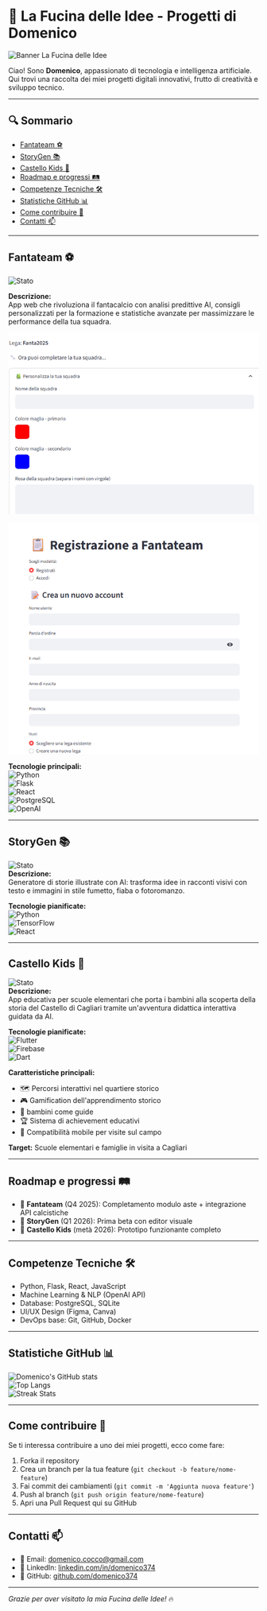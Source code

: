 # 🚀 La Fucina delle Idee - Progetti di Domenico

![Banner La Fucina delle Idee](./banner_fucina.gif)  

Ciao! Sono **Domenico**, appassionato di tecnologia e intelligenza artificiale.  
Qui trovi una raccolta dei miei progetti digitali innovativi, frutto di creatività e sviluppo tecnico.

---

## 🔍 Sommario
- [Fantateam ⚽](#fantateam-)
- [StoryGen 📚](#storygen-)
- [Castello Kids 🏰](#castello-kids-)
- [Roadmap e progressi 🛤️](#roadmap-e-progressi-)
- [Competenze Tecniche 🛠️](#competenze-tecniche-)
- [Statistiche GitHub 📊](#statistiche-github-)
- [Come contribuire 🤝](#come-contribuire-)
- [Contatti 📫](#contatti-)

---
## Fantateam ⚽

![Stato](https://img.shields.io/badge/Stato-In%20Sviluppo-yellow)  

**Descrizione:**  
App web che rivoluziona il fantacalcio con analisi predittive AI, consigli personalizzati per la formazione e statistiche avanzate per massimizzare le performance della tua squadra.

![Screenshot Creazione Rosa Fantateam](https://raw.githubusercontent.com/Domenico374/domenico374.github.io/main/img/screenshot_creazione_rosa_fantateam.png)

![Screenshot Registrazione Fantateam](https://raw.githubusercontent.com/Domenico374/domenico374.github.io/main/img/screenshot_registrazione_fantateam.png)

**Tecnologie principali:**  
![Python](https://img.shields.io/badge/Python-3776AB?style=flat&logo=python&logoColor=white)  
![Flask](https://img.shields.io/badge/Flask-000000?style=flat&logo=flask&logoColor=white)  
![React](https://img.shields.io/badge/React-20232A?style=flat&logo=react&logoColor=61DAFB)  
![PostgreSQL](https://img.shields.io/badge/PostgreSQL-4169E1?style=flat&logo=postgresql&logoColor=white)  
![OpenAI](https://img.shields.io/badge/OpenAI-412991?style=flat&logo=openai&logoColor=white)


---

## StoryGen 📚
![Stato](https://img.shields.io/badge/Stato-Concept-blue)  
**Descrizione:**  
Generatore di storie illustrate con AI: trasforma idee in racconti visivi con testo e immagini in stile fumetto, fiaba o fotoromanzo.

**Tecnologie pianificate:**  
![Python](https://img.shields.io/badge/Python-3776AB?style=flat&logo=python&logoColor=white)  
![TensorFlow](https://img.shields.io/badge/TensorFlow-FF6F00?style=flat&logo=tensorflow&logoColor=white)  
![React](https://img.shields.io/badge/React-20232A?style=flat&logo=react&logoColor=61DAFB)

---
## Castello Kids 🏰
![Stato](https://img.shields.io/badge/Stato-Concept-orange)  
**Descrizione:**  
App educativa per scuole elementari che porta i bambini alla scoperta della storia del Castello di Cagliari tramite un'avventura didattica interattiva guidata da AI.

**Tecnologie pianificate:**  
![Flutter](https://img.shields.io/badge/Flutter-02569B?style=flat&logo=flutter&logoColor=white)  
![Firebase](https://img.shields.io/badge/Firebase-FFCA28?style=flat&logo=firebase&logoColor=black)  
![Dart](https://img.shields.io/badge/Dart-0175C2?style=flat&logo=dart&logoColor=white)

**Caratteristiche principali:**
- 🗺️ Percorsi interattivi nel quartiere storico
- 🎮 Gamification dell'apprendimento storico
- 👑 bambini come guide
- 🏆 Sistema di achievement educativi
- 📱 Compatibilità mobile per visite sul campo

**Target:** Scuole elementari e famiglie in visita a Cagliari

---


## Roadmap e progressi 🛤️
- 🎯 **Fantateam** (Q4 2025): Completamento modulo aste + integrazione API calcistiche
- 🎨 **StoryGen** (Q1 2026): Prima beta con editor visuale
- 🏰 **Castello Kids** (metà 2026): Prototipo funzionante completo

---

## Competenze Tecniche 🛠️

- Python, Flask, React, JavaScript  
- Machine Learning & NLP (OpenAI API)  
- Database: PostgreSQL, SQLite  
- UI/UX Design (Figma, Canva)  
- DevOps base: Git, GitHub, Docker  

---

## Statistiche GitHub 📊

![Domenico's GitHub stats](https://github-readme-stats.vercel.app/api?username=domenico374&show_icons=true&theme=radical)  
![Top Langs](https://github-readme-stats.vercel.app/api/top-langs/?username=domenico374&layout=compact&theme=radical)  
![Streak Stats](https://github-readme-streak-stats.herokuapp.com/?user=domenico374&theme=radical)

---

## Come contribuire 🤝

Se ti interessa contribuire a uno dei miei progetti, ecco come fare:  

1. Forka il repository  
2. Crea un branch per la tua feature (`git checkout -b feature/nome-feature`)  
3. Fai commit dei cambiamenti (`git commit -m 'Aggiunta nuova feature'`)  
4. Push al branch (`git push origin feature/nome-feature`)  
5. Apri una Pull Request qui su GitHub  

---

## Contatti 📫

- 📧 Email: domenico.cocco@gmail.com 
- 🔗 LinkedIn: [linkedin.com/in/domenico374](https://linkedin.com/in/domenico374)  
- 🐙 GitHub: [github.com/domenico374](https://github.com/domenico374)

---

*Grazie per aver visitato la mia Fucina delle Idee!* 🔥
